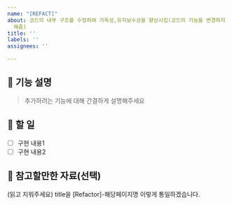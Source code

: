```yaml
---
name: "[REFACT]"
about: 코드의 내부 구조를 수정하여 가독성,유지보수성을 향상시킴(코드의 기능을 변경하지 않으면서 코드를 더 깔끔하고 효율적으로 만들 수 있게
  해줌)
title: ''
labels: ''
assignees: ''

---
```


## 📄 기능 설명

> 추가하려는 기능에 대해 간결하게 설명해주세요

## 🏁 할 일 

- [ ] 구현 내용1
- [ ] 구현 내용2

## 🫡 참고할만한 자료(선택)

(읽고 지워주세요)
title을 [Refactor]-해당페이지명
이렇게 통일하겠습니다.
